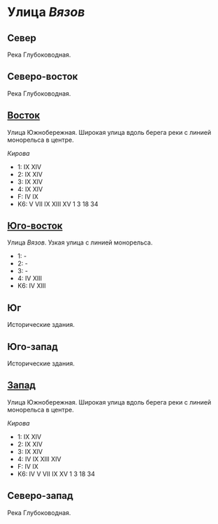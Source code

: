 # Улица *Вязов*

## Север

Река Глубоководная.

## Северо-восток

Река Глубоководная.

## [Восток](./525120.md)

Улица Южнобережная.
Широкая улица вдоль берега реки с линией монорельса в центре.

*Кирова*

* 1:    IX  XIV
* 2:    IX  XIV
* 3:    IX  XIV
* 4:    IX  XIV
* F:    IV  IX
* K6:   V   VII IX  XIII    XV
        1   3   18  34

## [Юго-восток](./540130.md)

Улица *Вязов*.
Узкая улица с линией монорельса.

* 1:    -
* 2:    -
* 3:    -
* 4:    IV  XIII
* K6:   IV  XIII

## Юг

Исторические здания.

## Юго-запад

Исторические здания.

## [Запад](./510120.md)

Улица Южнобережная.
Широкая улица вдоль берега реки с линией монорельса в центре.

*Кирова*

* 1:    IX  XIV
* 2:    IX  XIV
* 3:    IX  XIV
* 4:    IV  IX  XIII    XIV
* F:    IV  IX
* K6:   IV  V   VII IX  XV
        1   3   18  34

## Северо-запад

Река Глубоководная.
